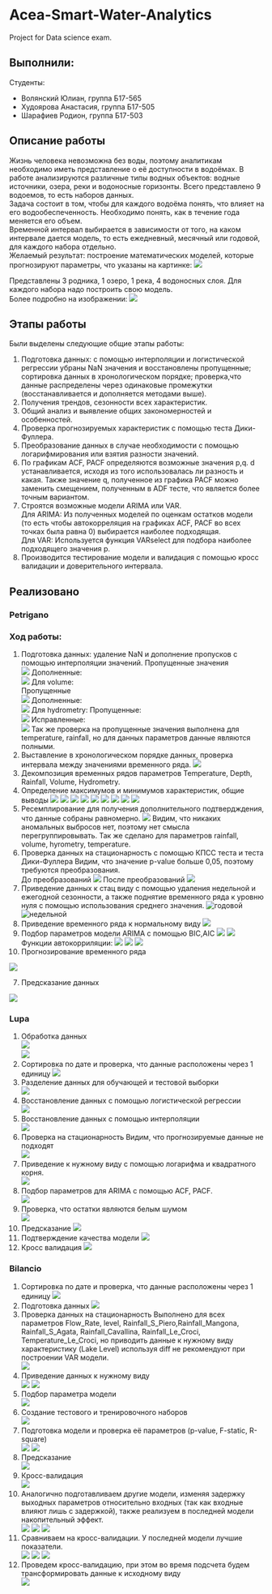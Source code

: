 # Acea-Smart-Water-Analytics
Project for Data science exam.

## Выполнили:
Студенты:
- Волянский Юлиан, группа Б17-565
- Худоярова Анастасия, группа Б17-505
- Шарафиев Родион, группа Б17-503

## Описание работы
Жизнь человека невозможна без воды, поэтому аналитикам необходимо иметь представление о её доступности в водоёмах. В работе анализируются различные типы водных объектов: водные источники, озера, реки и водоносные горизонты.
Всего представлено 9 водоемов, то есть наборов данных. <br/>
Задача состоит в том, чтобы для каждого водоёма понять, что влияет на его водообеспеченность. Необходимо понять, как в течение года меняется его объем.<br/>
Временной интервал выбирается в зависимости от того, на каком интервале дается модель, то есть ежедневный, месячный или годовой, для каждого набора отдельно.<br/>
Желаемый результат: построение математических моделей, которые прогнозируют параметры, что указаны на картинке:
![](img/index.png)

Представлены 3 родника, 1 озеро, 1 река, 4 водоносных слоя. Для каждого набора надо построить свою модель. <br/>
Более подробно на изображении:
![](img/index1.png)

## Этапы работы
Были выделены следующие общие этапы работы:
1. Подготовка данных: с помощью интерполяции и логистической регрессии убраны NaN значения и восстановлены пропущенные; сортировка данных в хронологическом порядке; проверка,что данные распределены через одинаковые промежутки (восстанавливается и дополняется методами выше).
2. Получения трендов, сезонности всех характеристик.
3. Общий анализ и выявление общих закономерностей и особенностей.
4. Проверка прогнозируемых характеристик с помощью теста Дики-Фуллера.
5. Преобразование данных в случае необходимости с помощью логарифмирования или взятия разности значений.
6. По графикам ACF, PACF определяются возможные значения p,q. d устанавливается, исходя из того использовалась ли разность и какая. Также значение q, полученное из графика PACF можно заменить смещением, полученным в ADF тесте, что является более точным вариантом. 
7. Строятся возможные модели ARIMA или VAR. <br/>
Для ARIMA: Из полученных моделей по оценкам остатков модели (то есть чтобы автокорреляция на графиках ACF, PACF во всех точках была равна 0) выбирается наиболее подходящая. <br/>
Для VAR: Используется функция VARselect для подбора наиболее подходящего значения p.<br/>
8. Производится тестирование модели и валидация с помощью кросс валидации и доверительного интервала.

## Реализовано
### Petrigano
### Ход работы:
1. Подготовка данных: удаление NaN и дополнение пропусков с помощью интерполяции значений.
Пропущенные значения<br/>
![](img/depth_mis.png)
Дополненные:<br/>
![](img/depth_fixed.png)
Для volume:<br/>
Пропущенные<br/>
![](img/volume_mis.png)
Дополненные:<br/>
![](img/volume_fixed.png)
Для hydrometry:
Пропущенные:<br/>
![](img/hydrometry_mis.png)
Исправленные:<br/>
![](img/hydrometry_fix.png)
Так же проверка на пропущенные значения выполнена для temperature, rainfall, но для данных параметров данные являются полными.
1. Выставление в хронологическом порядке данных, проверка интервала между значениями временного ряда.
![](img/depth_int.png)
2. Декомпозиция временных рядов параметров Temperature, Depth, Rainfall, Volume, Hydrometry.
3. Определение максимумов и минимумов характеристик, общие выводы
![](img/1.png)
![](img/2.png)
![](img/3.png)
![](img/4.png)
![](img/4_1.png)
![](img/5.png)
![](img/6.png)
![](img/7.png)
![](img/8.png)
3. Ресемплирование для получения дополнительного подтвердждения, что данные собраны равномерно.
![](img/resample.png)
Видим, что никаких аномальных выбросов нет, поэтому нет смысла перегруппировывать. Так же сделано для параметров rainfall, volume, hyrometry, temperature.
4. Проверка данных на стационарность с помощью КПСС теста и теста Дики-Фуллера
Видим, что значение p-value больше 0,05, поэтому требуются преобразования.<br/>
До преобразований 
![](img/a1.png)
После преобразований
![](img/a2.png)
5. Приведение данных к стац виду с помощью удаления недельной и ежегодной сезонности, а также поднятие временного ряда к уровню нуля с помощью использования среднего значения.
![годовой](img/13.png)
![недельной](img/14.png)
5. Приведение временного ряда к нормальному виду
![](img/10.png)
5. Подбор параметров модели ARIMA с помощью BIC,AIC
![](img/15.png)
![](img/9.png)
Функции автокорриляции:
![](img/15.png)
![](img/16.png)
![](img/17.png)
6. Прогнозирование временного ряда 

![](11.png)

7. Предсказание данных

![](img/12.png)


### Lupa
1. Обработка данных<br/>
![](img/flow_mis.png)<br/>
![](img/mis.png)
1. Сортировка по дате и проверка, что данные расположены через 1 единицу
![](img/l_check.png)
2. Разделение данных для обучающей и тестовой выборки<br/>
![](img/separate.png)
3. Восстановление данных с помощью логистической регрессии<br/>
![](img/flow_pred.png)
4. Восстановление данных с помощью интерполяции<br/>
![](img/flow_pred_interp.png)
5. Проверка на стационарность
Видим, что прогнозируемые данные не подходят<br/>
![](img/flow_prep.png)
6. Приведение к нужному виду с помощью логарифма и квадратного корня.<br/>
![](img/flow_fix.png)
7. Подбор параметров для ARIMA с помощью ACF, PACF.<br/>
![](img/flow_acf_pcf.png)
8. Проверка, что остатки являются белым шумом<br/>
![](img/flow_est.png)
9. Предсказание
![](img/flow_predict.png)
10. Подтверждение качества модели
![](img/flow_proof.png)
11. Кросс валидация
![](img/flow_cross_valid.png)

### Bilancio
1. Сортировка по дате и проверка, что данные расположены через 1 единицу
![](img/balancio_int.png)
2. Подготовка данных
![](img/balancia_prep.png)
3. Проверка данных на стационарность
Выполнено для всех параметров Flow_Rate, level, Rainfall_S_Piero,Rainfall_Mangona, Rainfall_S_Agata, Rainfall_Cavallina, Rainfall_Le_Croci, Temperature_Le_Croci,  но приводить данные к нужному виду характеристику (Lake Level) используя diff не рекомендуют при построении VAR модели.<br/>
![](img/level_adf.png)
4. Приведение данных к нужному виду<br/>
![](img/level_diff.png)
![](img/flow_rate1_log.png)
5. Подбор параметра модели<br/>
![](img/VAR_p.png)
6. Создание тестового и тренировочного наборов<br/>
![](img/balanc_test.png)
7. Подготовка модели и проверка её параметров (p-value, F-static, R-square)<br/>
![](img/bal_mod_create.png)
![](img/bal_mod_param.png)
8. Предсказание<br/>
![](img/bal_fors.png)
9. Кросс-валидация<br/>
![](img/bal_check.png)
10. Аналогично подготавливаем другие модели, изменяя задержку выходных параметров относительно входных (так как входные влияют лишь с задержкой), также реализуем в последней модели накопительный эффект.<br/>
![](img/b_mod2.png)
![](img/b_mod3.png)
![](img/b_mod4.png)
11. Сравниваем на кросс-валидации. У последней модели лучшие показатели.<br/>
![](img/b_cv2.PNG)
![](img/b_cv3.PNG)
![](img/b_cv4.PNG)
12. Проведем кросс-валидацию, при этом во время подсчета будем трансформировать данные к исходному виду<br/>
![](img/b_cvNT.png)
